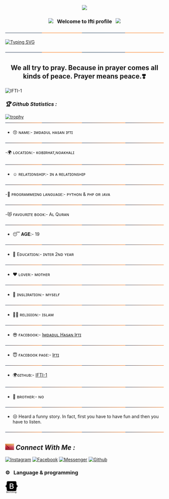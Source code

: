 <p align="center"><img src="https://img.shields.io/badge/MADE%20IN BANGLADESHI-SPAMMAR AND PROGRAMMER-green?colorA=%50DCFF&colorB=%FF0A00&style=flat-square">

<h3 align="center">
  <img src="https://emoji.discord.st/emojis/768b108d-274f-4f44-a634-8477b16efce7.gif" width="25">
  &nbsp; Welcome to Ifti profile &nbsp;
  <img src="https://emoji.discord.st/emojis/768b108d-274f-4f44-a634-8477b16efce7.gif" width="25">
</h3>

<img align="center" alt="line" src="https://github.com/DalpatRathore/dalpatrathore/blob/main/assets/images/line-1.svg">

[![Typing SVG](https://readme-typing-svg.herokuapp.com?color=%23F70B10&size=27&lines=I+am+Imdadul+Hasan+Ifti;+It's+Not+A+Just+Name+Bro;It's+A+Brand;Thank+You+Everyone+take+love)](https://git.io/typing-svg)

</p>

<img align="center" alt="line" src="https://github.com/DalpatRathore/dalpatrathore/blob/main/assets/images/line-1.svg">

<h2 align="center">We all try to pray. Because in prayer comes all kinds of peace. Prayer means peace.❣️</h2>

<p align="left"> <img src="https://komarev.com/ghpvc/?username=IFTI-1&label=Profile%20views&color=eb4d3d&style=flat-square" alt="IFTI-1" /> </p>
</i></b></h3>

<h3><b><i>🏆 Github Statistics :</i></b></h3>
<a href="https://github.com/IFTI-1"><img title="trophy" src="https://github-profile-trophy.vercel.app/?username=IFTI-1&theme=monokai"></a>


<img align="center" alt="line" src="https://github.com/DalpatRathore/dalpatrathore/blob/main/assets/images/line-2.svg">

- 😚 ɴᴀᴍᴇ:- ɪᴍᴅᴀᴅᴜʟ ʜᴀsᴀɴ ɪғᴛɪ

<img align="center" alt="line" src="https://github.com/DalpatRathore/dalpatrathore/blob/main/assets/images/line-2.svg">

-🌍 ʟᴏᴄᴀᴛɪᴏɴ:- ᴋᴏʙɪʀʜᴀᴛ,ɴᴏᴀᴋʜᴀʟɪ

<img align="center" alt="line" src="https://github.com/DalpatRathore/dalpatrathore/blob/main/assets/images/line-2.svg">

- ☺️ ʀᴇʟᴀᴛɪᴏɴsʜɪᴘ:- ɪɴ ᴀ ʀᴇʟᴀᴛɪᴏɴsʜɪᴘ

<img align="center" alt="line" src="https://github.com/DalpatRathore/dalpatrathore/blob/main/assets/images/line-2.svg">

-🤫 ᴘʀᴏɢʀᴀᴍᴍᴇɪɴɢ ʟᴀɴɢᴜᴀɢᴇ:- ᴘʏᴛʜᴏɴ & ᴘʜᴘ ᴏʀ ᴊᴀᴠᴀ

<img align="center" alt="line" src="https://github.com/DalpatRathore/dalpatrathore/blob/main/assets/images/line-2.svg">

-😻 ғᴀᴠᴏᴜʀɪᴛᴇ ʙᴏᴏᴋ:- Aʟ Qᴜʀᴀɴ

<img align="center" alt="line" src="https://github.com/DalpatRathore/dalpatrathore/blob/main/assets/images/line-2.svg">

- 😴 𝐀𝐆𝐄:- 19

<img align="center" alt="line" src="https://github.com/DalpatRathore/dalpatrathore/blob/main/assets/images/line-2.svg">

- 📕 Eᴅᴜᴄᴀᴛɪᴏɴ:- ɪɴᴛᴇʀ 2ɴᴅ ʏᴇᴀʀ

<img align="center" alt="line" src="https://github.com/DalpatRathore/dalpatrathore/blob/main/assets/images/line-2.svg">

- ❤ ʟᴏᴠᴇʀ:- ᴍᴏᴛʜᴇʀ

<img align="center" alt="line" src="https://github.com/DalpatRathore/dalpatrathore/blob/main/assets/images/line-2.svg">

- 🌚 ɪɴsʟɪʀᴀᴛɪᴏɴ:- ᴍʏsᴇʟғ

<img align="center" alt="line" src="https://github.com/DalpatRathore/dalpatrathore/blob/main/assets/images/line-2.svg">

- 🤲🏻 ʀᴇʟɪɢɪᴏɴ:- ɪsʟᴀᴍ

<img align="center" alt="line" src="https://github.com/DalpatRathore/dalpatrathore/blob/main/assets/images/line-2.svg">

- 😎 ғᴀᴄᴇʙᴏᴏᴋ:- [Iᴍᴅᴀᴅᴜʟ Hᴀsᴀɴ Iғᴛɪ](https://www.facebook.com/EFTI.OFFICIAL.ID)

<img align="center" alt="line" src="https://github.com/DalpatRathore/dalpatrathore/blob/main/assets/images/line-2.svg">

- 😇 ғᴀᴄᴇʙᴏᴏᴋ ᴘᴀɢᴇ:- [Iғᴛɪ](https://www.facebook.com/EFTI.BD.TRICKS)

<img align="center" alt="line" src="https://github.com/DalpatRathore/dalpatrathore/blob/main/assets/images/line-2.svg">

- 🌍ɢɪᴛʜᴜʙ:- [IFTI-1](https://github.com/IFTI-1)


<img align="center" alt="line" src="https://github.com/DalpatRathore/dalpatrathore/blob/main/assets/images/line-2.svg">

- 👭 ʙʀᴏᴛʜᴇʀ:- ɴᴏ

<img align="center" alt="line" src="https://github.com/DalpatRathore/dalpatrathore/blob/main/assets/images/line-2.svg">

- 😒 Heard a funny story.  In fact, first you have to have fun and then you have to listen.

<img align="center" alt="line" src="https://github.com/DalpatRathore/dalpatrathore/blob/main/assets/images/line-2.svg">

<h2><img width="28" src="https://github.com/DalpatRathore/dalpatrathore/blob/main/assets/icons/icon-contact.png" /><i> Connect With Me :</i></h2>

[![Instagram](https://img.shields.io/badge/IG-%40Imdadul.Hasan.Ifti.12-red?style=for-the-badge&logo=instagram)](https://www.instagram.com/ifti_51)
[![Facebook](https://img.shields.io/badge/Facebook-green?style=for-the-badge&logo=facebook)](https://fb.com/EFTI.OFFICIAL.ID)
[![Messenger](https://img.shields.io/badge/Chat-Messenger-blue?style=for-the-badge&logo=messenger)](https://m.me/EFTI.OFFICIAL.ID)
[![Github](https://img.shields.io/badge/Github-Github-IFTI-1?style=for-the-badge&logo=github)](https://github.com/IFTI-1)

### ⚙️ &nbsp; Language & programming

<p align="left"> <a href="https://getbootstrap.com" target="_blank"> <img src="https://raw.githubusercontent.com/devicons/devicon/master/icons/bootstrap/bootstrap-plain-wordmark.svg" alt="bootstrap" width="40" height="40"/> </a> <a href="https://www.cprogramming.com/" target="_blank"> <img src="https://raw.githubusercontent.com/devicons/devicon/master/icons/c/c-original.svg" alt="c" width="4
